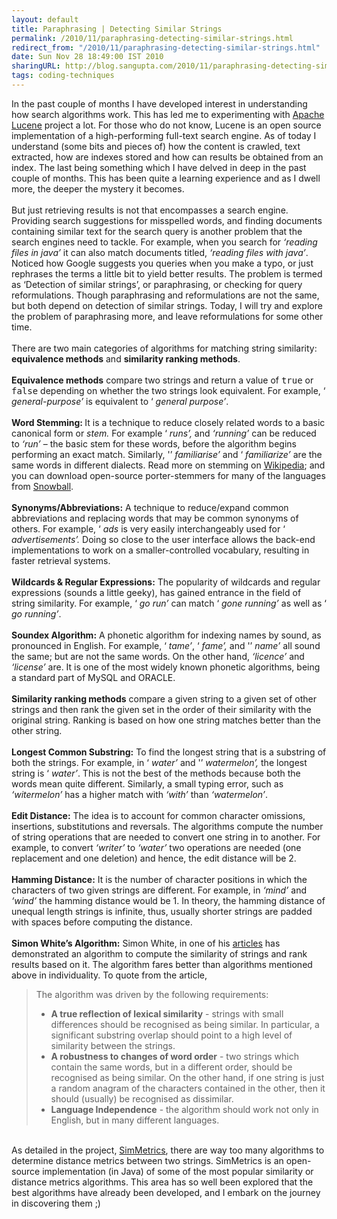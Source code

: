 ```yaml
---
layout: default
title: Paraphrasing | Detecting Similar Strings
permalink: /2010/11/paraphrasing-detecting-similar-strings.html
redirect_from: "/2010/11/paraphrasing-detecting-similar-strings.html"
date: Sun Nov 28 18:49:00 IST 2010
sharingURL: http://blog.sangupta.com/2010/11/paraphrasing-detecting-similar-strings.html
tags: coding-techniques
---
```

In the past couple of months I have developed interest in understanding how search algorithms work. This has led me to experimenting with 
<a href="http://lucene.apache.org">Apache Lucene</a> project a lot. For those who do not know, Lucene is an open source implementation of a high-performing full-text search engine. As of today I understand (some bits and pieces of) how the content is crawled, text extracted, how are indexes stored and how can results be obtained from an index. The last being something which I have delved in deep in the past couple of months. This has been quite a learning experience and as I dwell more, the deeper the mystery it becomes.
<br>
<br>But just retrieving results is not that encompasses a search engine. Providing search suggestions for misspelled words, and finding documents containing similar text for the search query is another problem that the search engines need to tackle. For example, when you search for 
<em>‘reading files in java’</em> it can also match documents titled, 
<em>‘reading files with java’</em>. Noticed how Google suggests you queries when you make a typo, or just rephrases the terms a little bit to yield better results. The problem is termed as ‘Detection of similar strings’, or paraphrasing, or checking for query reformulations. Though paraphrasing and reformulations are not the same, but both depend on detection of similar strings. Today, I will try and explore the problem of paraphrasing more, and leave reformulations for some other time.
<br>
<br>There are two main categories of algorithms for matching string similarity: 
<strong>equivalence methods</strong> and 
<strong>similarity ranking methods</strong>.
<br>
<br>
<strong>Equivalence methods</strong> compare two strings and return a value of 
<tt>true</tt> or 
<tt>false</tt> depending on whether the two strings look equivalent. For example, ‘
<em>general-purpose’</em> is equivalent to ‘
<em>general purpose’</em>.
<br>
<br>
<strong>Word Stemming: </strong>It is a technique to reduce closely related words to a basic canonical form or 
<em>stem.</em> For example ‘
<em>runs’, </em>and 
<em>‘running’</em> can be reduced to 
<em>‘run’</em> – the basic stem for these words, before the algorithm begins performing an exact match. Similarly, '’
<em>familiarise’</em> and ‘
<em>familiarize’</em> are the same words in different dialects. Read more on stemming on 
<a href="http://en.wikipedia.org/wiki/Stemming">Wikipedia</a>; and you can download open-source porter-stemmers for many of the languages from 
<a href="http://snowball.tartarus.org/">Snowball</a>.
<br>
<br>
<strong>Synonyms/Abbreviations:</strong> A technique to reduce/expand common abbreviations and replacing words that may be common synonyms of others. For example, ‘
<em>ads</em> is very easily interchangeably used for ‘
<em>advertisements’. </em>Doing so close to the user interface allows the back-end implementations to work on a smaller-controlled vocabulary, resulting in faster retrieval systems.
<br>
<br>
<strong>Wildcards &amp; Regular Expressions:</strong> The popularity of wildcards and regular expressions (sounds a little geeky), has gained entrance in the field of string similarity. For example, ‘
<em>go run’</em> can match ‘
<em>gone running’</em> as well as ‘
<em>go running’</em>.
<br>
<br>
<strong>Soundex Algorithm:</strong> A phonetic algorithm for indexing names by sound, as pronounced in English. For example, ‘
<em>tame’</em>, ‘
<em>fame’, </em>and '’
<em>name’ </em>all sound the same; but are not the same words. On the other hand, 
<em>‘licence’</em> and 
<em>‘license’</em> are. It is one of the most widely known phonetic algorithms, being a standard part of MySQL and ORACLE.
<br>
<br>
<strong>Similarity ranking methods</strong> compare a given string to a given set of other strings and then rank the given set in the order of their similarity with the original string. Ranking is based on how one string matches better than the other string.
<br>
<br>
<strong>Longest Common Substring:</strong> To find the longest string that is a substring of both the strings. For example, in ‘
<em>water’</em> and '’
<em>watermelon’,</em> the longest string is ‘
<em>water’</em>. This is not the best of the methods because both the words mean quite different. Similarly, a small typing error, such as 
<em>‘witermelon’</em> has a higher match with 
<em>‘with’</em> than 
<em>‘watermelon’</em>.
<br>
<br>
<strong>Edit Distance:</strong> The idea is to account for common character omissions, insertions, substitutions and reversals. The algorithms compute the number of string operations that are needed to convert one string in to another. For example, to convert 
<em>‘writer’</em> to 
<em>‘water’</em> two operations are needed (one replacement and one deletion) and hence, the edit distance will be 2.
<br>
<br>
<strong>Hamming Distance:</strong> It is the number of character positions in which the characters of two given strings are different. For example, in 
<em>‘mind’</em> and 
<em>‘wind’</em> the hamming distance would be 1. In theory, the hamming distance of unequal length strings is infinite, thus, usually shorter strings are padded with spaces before computing the distance.
<br>
<br>
<strong>Simon White’s Algorithm:</strong> Simon White, in one of his 
<a href="http://www.catalysoft.com/articles/StrikeAMatch.html">articles</a> has demonstrated an algorithm to compute the similarity of strings and rank results based on it. The algorithm fares better than algorithms mentioned above in individuality. To quote from the article,
<br>
<blockquote>
    The algorithm was driven by the following requirements:
    <br>
    <ul>
        <li><b>A true reflection of lexical similarity</b> - strings with small differences should be recognised as being similar. In particular, a significant substring overlap should point to a high level of similarity between the strings.</li>
        <li><b>A robustness to changes of word order</b> - two strings which contain the same words, but in a different order, should be recognised as being similar. On the other hand, if one string is just a random anagram of the characters contained in the other, then it should (usually) be recognised as dissimilar.</li>
        <li><b>Language Independence</b> - the algorithm should work not only in English, but in many different languages.</li>
    </ul>
</blockquote>
<br>As detailed in the project, 
<a href="http://staffwww.dcs.shef.ac.uk/people/S.Chapman/simmetrics.html">SimMetrics</a>, there are way too many algorithms to determine distance metrics between two strings. SimMetrics is an open-source implementation (in Java) of some of the most popular similarity or distance metrics algorithms. This area has so well been explored that the best algorithms have already been developed, and I embark on the journey in discovering them ;)
